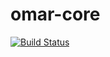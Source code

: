 # omar-core

[![Build Status](https://jenkins.radiantbluecloud.com/buildStatus/icon?job=omar-avro-dev)]()
